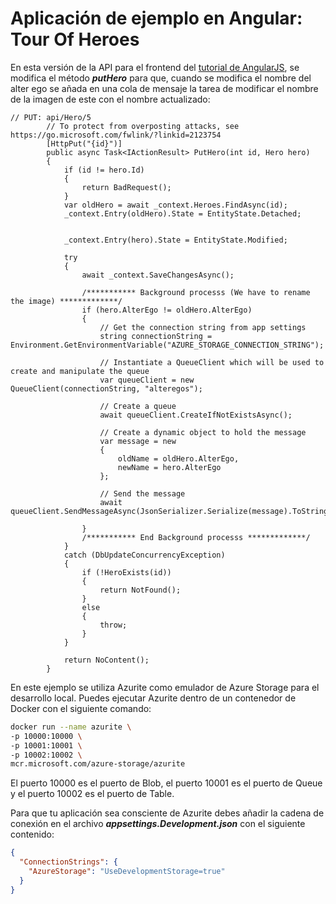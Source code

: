 # Aplicación de ejemplo en Angular: Tour Of Heroes

En esta versión de la API para el frontend del [tutorial de AngularJS](https://angular.io/tutorial), se modifica el método ***putHero*** para que, cuando se modifica el nombre del alter ego se añada en una cola de mensaje la tarea de modificar el nombre de la imagen de este con el nombre actualizado:

```
// PUT: api/Hero/5
        // To protect from overposting attacks, see https://go.microsoft.com/fwlink/?linkid=2123754
        [HttpPut("{id}")]
        public async Task<IActionResult> PutHero(int id, Hero hero)
        {
            if (id != hero.Id)
            {
                return BadRequest();
            }
            var oldHero = await _context.Heroes.FindAsync(id);
            _context.Entry(oldHero).State = EntityState.Detached;


            _context.Entry(hero).State = EntityState.Modified;

            try
            {
                await _context.SaveChangesAsync();

                /*********** Background processs (We have to rename the image) *************/
                if (hero.AlterEgo != oldHero.AlterEgo)
                {
                    // Get the connection string from app settings
                    string connectionString = Environment.GetEnvironmentVariable("AZURE_STORAGE_CONNECTION_STRING");

                    // Instantiate a QueueClient which will be used to create and manipulate the queue
                    var queueClient = new QueueClient(connectionString, "alteregos");

                    // Create a queue
                    await queueClient.CreateIfNotExistsAsync();

                    // Create a dynamic object to hold the message
                    var message = new
                    {
                        oldName = oldHero.AlterEgo,
                        newName = hero.AlterEgo
                    };

                    // Send the message
                    await queueClient.SendMessageAsync(JsonSerializer.Serialize(message).ToString());

                }
                /*********** End Background processs *************/
            }
            catch (DbUpdateConcurrencyException)
            {
                if (!HeroExists(id))
                {
                    return NotFound();
                }
                else
                {
                    throw;
                }
            }

            return NoContent();
        }

```

En este ejemplo se utiliza Azurite como emulador de Azure Storage para el desarrollo local. Puedes ejecutar Azurite dentro de un contenedor de Docker con el siguiente comando:

```bash
docker run --name azurite \
-p 10000:10000 \
-p 10001:10001 \
-p 10002:10002 \
mcr.microsoft.com/azure-storage/azurite
```

El puerto 10000 es el puerto de Blob, el puerto 10001 es el puerto de Queue y el puerto 10002 es el puerto de Table.

Para que tu aplicación sea consciente de Azurite debes añadir la cadena de conexión en el archivo ***appsettings.Development.json*** con el siguiente contenido:

```json
{
  "ConnectionStrings": {
    "AzureStorage": "UseDevelopmentStorage=true"
  }
}
```


